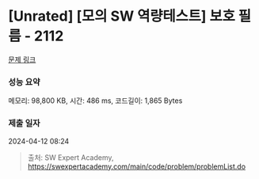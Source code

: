 # [Unrated] [모의 SW 역량테스트] 보호 필름 - 2112 

[문제 링크](https://swexpertacademy.com/main/code/problem/problemDetail.do?contestProbId=AV5V1SYKAaUDFAWu) 

### 성능 요약

메모리: 98,800 KB, 시간: 486 ms, 코드길이: 1,865 Bytes

### 제출 일자

2024-04-12 08:24



> 출처: SW Expert Academy, https://swexpertacademy.com/main/code/problem/problemList.do